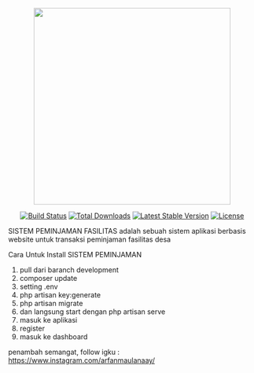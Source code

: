 <p align="center"><a href="https://laravel.com" target="_blank"><img src="https://raw.githubusercontent.com/laravel/art/master/logo-lockup/5%20SVG/2%20CMYK/1%20Full%20Color/laravel-logolockup-cmyk-red.svg" width="400"></a></p>

<p align="center">
<a href="https://travis-ci.org/laravel/framework"><img src="https://travis-ci.org/laravel/framework.svg" alt="Build Status"></a>
<a href="https://packagist.org/packages/laravel/framework"><img src="https://img.shields.io/packagist/dt/laravel/framework" alt="Total Downloads"></a>
<a href="https://packagist.org/packages/laravel/framework"><img src="https://img.shields.io/packagist/v/laravel/framework" alt="Latest Stable Version"></a>
<a href="https://packagist.org/packages/laravel/framework"><img src="https://img.shields.io/packagist/l/laravel/framework" alt="License"></a>
</p>

SISTEM PEMINJAMAN FASILITAS adalah sebuah sistem aplikasi berbasis website untuk transaksi peminjaman fasilitas desa


Cara Untuk Install SISTEM PEMINJAMAN

1. pull dari baranch development
2. composer update
3. setting .env
4. php artisan key:generate
5. php artisan migrate
6. dan langsung start dengan php artisan serve
7. masuk ke aplikasi
8. register
9. masuk ke dashboard




penambah semangat, follow igku : https://www.instagram.com/arfanmaulanaay/